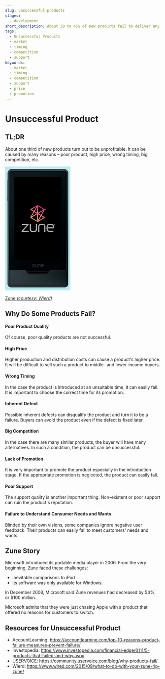 ```yaml
---
slug: unsuccessful-products
stages:
  - development
short_description: About 30 to 45% of new products fail to deliver any meaningful financial return. There are many reasons why this happens. 
tags:
  - Unsuccessful Products
  - market
  - timing
  - competition
  - support
keywords:
  - market
  - timing
  - competition
  - support
  - price
  - promotion
---
```


# Unsuccessful Product

## TL;DR

About one third of new products turn out to be unprofitable. It can be caused by  many reasons – poor product, high price, wrong timing, big competition, etc.

![](/files/zune.png)

[Zune *(courtesy: Wierd)*](zune.png)

## Why Do Some Products Fail? 

#### Poor Product Quality

Of course, poor quality products are not successful.

#### High Price

Higher production and distribution costs can cause a product's higher price. It will be difficult to sell such a product to middle- and lower-income buyers.

#### Wrong Timing

In the case the product is introduced at an unsuitable time, it can easily fail. It is important to choose the correct time for its promotion.

#### Inherent Defect

Possible inherent defects can disqualify the product and turn it to be a failure. Buyers can avoid the product even if the defect is fixed later. 

#### Big Competition

In the case there are many similar products, the buyer will have many alternatives. In such a condition, the product can be unsuccessful.

#### Lack of Promotion

It is very important to promote the product especially in the introduction stage. If the appropriate promotion is neglected, the product can easily fail.

#### Poor Support

The support quality is another important thing. Non-existent or poor support can ruin the product's reputation. 

#### Failure to Understand Consumer Needs and Wants

Blinded by their own visions, some companies ignore negative user feedback. Their products can easily fail to meet customers' needs and wants.

## Zune Story

Microsoft introduced its portable media player in 2006. From the very beginning, Zune faced these challenges: 

- inevitable comparisons to iPod 
- its software was only available for Windows. 

In December 2008, Microsoft said Zune revenues had decreased by 54%, or $100 million. 

Microsoft admits that they were just chasing Apple with a product that offered no reasons for customers to switch.

## Resources for Unsuccessful Product

- AccountLearning: https://accountlearning.com/top-10-reasons-product-failure-measures-prevent-failure/ 
- Investopedia: https://www.investopedia.com/financial-edge/0111/5-products-that-failed-and-why.aspx
- USERVOICE: https://community.uservoice.com/blog/why-products-fail/
- Wierd: https://www.wired.com/2015/09/what-to-do-with-your-zune-rip-zune/ 
